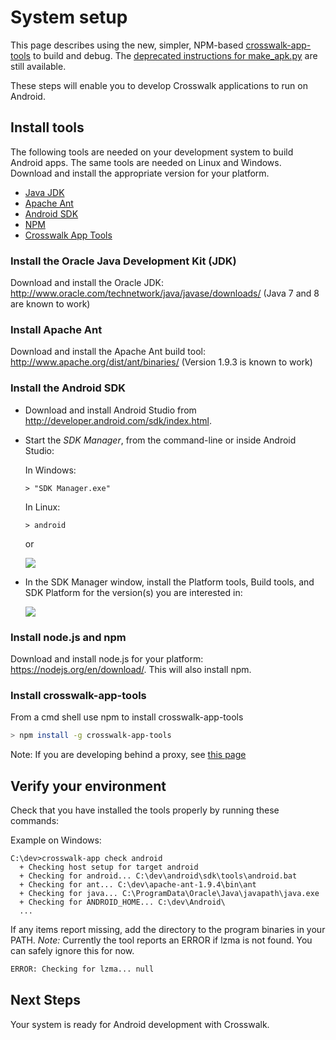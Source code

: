 # System setup

This page describes using the new, simpler, NPM-based [crosswalk-app-tools](/documentation/crosswalk-app-tools.html) to build and debug. The [deprecated instructions for make_apk.py](make_apk_docs.html) are still available.

These steps will enable you to develop Crosswalk applications to run on Android. 

## Install tools
The following tools are needed on your development system to build Android apps. The same tools are needed on Linux and Windows. Download and install the appropriate version for your platform.

* [Java JDK](#Java)
* [Apache Ant](#Ant)
* [Android SDK](#Android)
* [NPM](#NPM)
* [Crosswalk App Tools](#Crosswalk)

### <a class="doc-anchor" id="Java"></a>Install the Oracle Java Development Kit (JDK)

   Download and install the Oracle JDK: http://www.oracle.com/technetwork/java/javase/downloads/  (Java 7 and 8 are known to work)

### <a class="doc-anchor" id="Ant"></a>Install Apache Ant

   Download and install the Apache Ant build tool: http://www.apache.org/dist/ant/binaries/ (Version 1.9.3 is known to work)

### <a class="doc-anchor" id="Android"></a>Install the Android SDK

   * Download and install Android Studio from <a href='http://developer.android.com/sdk/index.html' target='_blank'>http://developer.android.com/sdk/index.html</a>.

   * Start the *SDK Manager*, from the command-line or inside Android Studio:

      <p>In Windows: <pre><code class="bash">> "SDK Manager.exe"</code></pre></p>
      <p>In Linux: <pre><code class="bash">> android</code></pre></p>
      <p>or</p>
      <img src="/assets/sdk-manager1.png" style="margin: 0 auto"/>

   * In the SDK Manager window, install the Platform tools, Build tools, and SDK Platform for the version(s) you are interested in:

       <img src="/assets/sdk-manager-select.png" style="display: block; margin: 0 auto"/>

### <a class="doc-anchor" id="NPM"></a>Install node.js and npm

   Download and install node.js for your platform: https://nodejs.org/en/download/.  This will also install npm.

### <a class="doc-anchor" id="Crosswalk"></a>Install crosswalk-app-tools
From a cmd shell use npm to install crosswalk-app-tools

```bash
> npm install -g crosswalk-app-tools
```

   Note: If you are developing behind a proxy, see [this page](/documentation/npm-proxy-setup.html)

## <a class="doc-anchor" id="Verify-your-environment"></a>Verify your environment
Check that you have installed the tools properly by running these commands:

Example on Windows:
```cmdline
C:\dev>crosswalk-app check android
  + Checking host setup for target android
  + Checking for android... C:\dev\android\sdk\tools\android.bat
  + Checking for ant... C:\dev\apache-ant-1.9.4\bin\ant
  + Checking for java... C:\ProgramData\Oracle\Java\javapath\java.exe
  + Checking for ANDROID_HOME... C:\dev\Android\
  ...
```
If any items report missing, add the directory to the program binaries in your PATH.
*Note:* Currently the tool reports an ERROR if lzma is not found. You can safely ignore this for now.
```bash
ERROR: Checking for lzma... null
```

## Next Steps
Your system is ready for Android development with Crosswalk.

